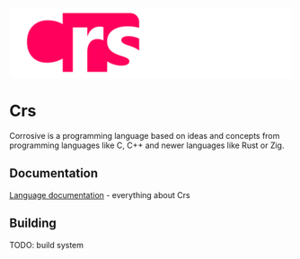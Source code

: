 ![Crs](/docs/logomd.svg)

# Crs
Corrosive is a programming language based on ideas and concepts from programming languages like C, C++ and newer languages like Rust or Zig. 

## Documentation
[Language documentation](https://fencl.github.io/crs/) - everything about Crs

## Building
TODO: build system